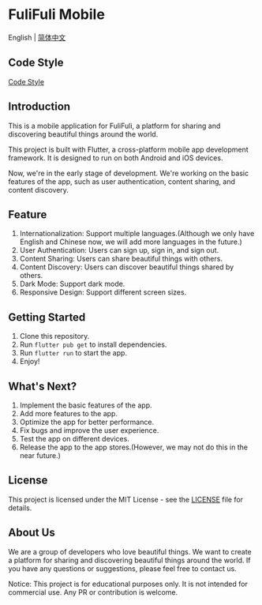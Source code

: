 # FuliFuli Mobile

English | [简体中文](README.zh-CN.md)

## Code Style

[Code Style](codestyle.md)

## Introduction

This is a mobile application for FuliFuli, a platform for sharing and discovering beautiful things around the world.

This project is built with Flutter, a cross-platform mobile app development framework. It is designed to run on both Android and iOS devices.

Now, we're in the early stage of development. We're working on the basic features of the app, such as user authentication, content sharing, and content discovery.

## Feature

1. Internationalization: Support multiple languages.(Although we only have English and Chinese now, we will add more languages in the future.)
2. User Authentication: Users can sign up, sign in, and sign out.
3. Content Sharing: Users can share beautiful things with others.
4. Content Discovery: Users can discover beautiful things shared by others.
5. Dark Mode: Support dark mode.
6. Responsive Design: Support different screen sizes.

## Getting Started

1. Clone this repository.
2. Run `flutter pub get` to install dependencies.
3. Run `flutter run` to start the app.
4. Enjoy!

## What's Next?

1. Implement the basic features of the app.
2. Add more features to the app.
3. Optimize the app for better performance.
4. Fix bugs and improve the user experience.
5. Test the app on different devices.
6. Release the app to the app stores.(However, we may not do this in the near future.)

## License

This project is licensed under the MIT License - see the [LICENSE](LICENSE) file for details.

## About Us

We are a group of developers who love beautiful things. We want to create a platform for sharing and discovering beautiful things around the world. If you have any questions or suggestions, please feel free to contact us.

Notice: This project is for educational purposes only. It is not intended for commercial use. Any PR or contribution is welcome.